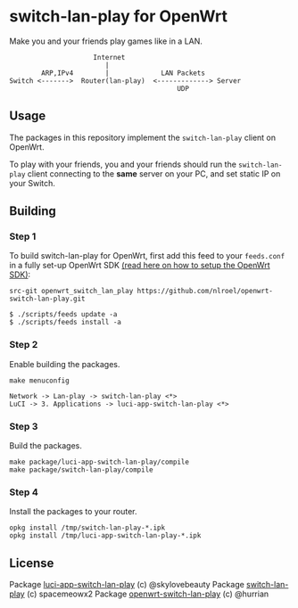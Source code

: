 # switch-lan-play for OpenWrt
Make you and your friends play games like in a LAN.

```
                     Internet
                        |
        ARP,IPv4        |             LAN Packets
Switch <------->  Router(lan-play)  <-------------> Server
                                          UDP
```

## Usage

The packages in this repository implement the ``switch-lan-play`` client on OpenWrt.

To play with your friends, you and your friends should run the ``switch-lan-play`` client connecting to the **same** server on your PC, and set static IP on your Switch.

## Building

### Step 1
To build switch-lan-play for OpenWrt, first add this feed to your ``feeds.conf`` in a fully set-up OpenWrt SDK [(read here on how to setup the OpenWrt SDK)](https://openwrt.org/docs/guide-developer/using_the_sdk):

```
src-git openwrt_switch_lan_play https://github.com/nlroel/openwrt-switch-lan-play.git

$ ./scripts/feeds update -a
$ ./scripts/feeds install -a
```

### Step 2
Enable building the packages.
```
make menuconfig

Network -> Lan-play -> switch-lan-play <*>
LuCI -> 3. Applications -> luci-app-switch-lan-play <*>
```

### Step 3
Build the packages.
```
make package/luci-app-switch-lan-play/compile
make package/switch-lan-play/compile
```

### Step 4
Install the packages to your router.
```
opkg install /tmp/switch-lan-play-*.ipk
opkg install /tmp/luci-app-switch-lan-play-*.ipk
```

## License
Package [luci-app-switch-lan-play](https://github.com/skylovebeauty/luci-app-switch-lan-play) (c) @skylovebeauty
Package [switch-lan-play](https://github.com/spacemeowx2/switch-lan-play) (c) spacemeowx2
Package [openwrt-switch-lan-play](https://github.com/hurrian/openwrt-switch-lan-play) (c) @hurrian
